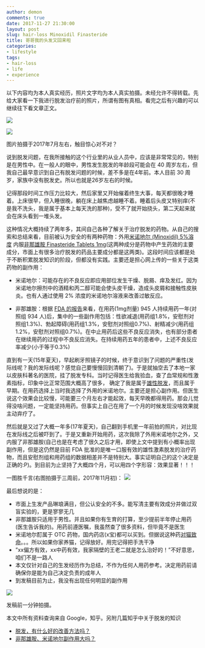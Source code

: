```yaml
---
author: demon
comments: true
date: 2017-11-27 21:30:00
layout: post
slug: hair-loss Minoxidil Finasteride
title: 哥哥我的头发又回来啦
categories:
- lifestyle
tags:
- hair-loss
- life
- experience
---
```



以下内容均为本人真实经历，照片文字均为本人真实拍摄。未经允许不得转载。先给大家看一下我进行脱发治疗前的照片，所谓有图有真相。看完之后有兴趣的可以继续往下看文章正文。

![](https://raw.githubusercontent.com/demonnico/demonnico.github.com/master/_images/CED70066-F6B4-4C5C-9743-984388BE9CE5-18389-00000A4E378424C5_tmp_A.jpg)

![](https://raw.githubusercontent.com/demonnico/demonnico.github.com/master/_images/CED70066-F6B4-4C5C-9743-984388BE9CE5-18389-00000A4E378424C5_tmp_b.jpg)

图片拍摄于2017年7月左右，触目惊心对不对？

说到脱发问题，在我所接触的这个行业里的从业人员中，应该是非常常见的，特别是在男性中。在一般人的眼中，男性发生脱发的年龄段可能会在 40 周岁左右，但我自己最早意识到自己有脱发问题的时候，差不多是在4年前。本人目前 30 周岁，家族中没有脱发史。所以也就是26岁左右的时候。

记得那段时间工作压力比较大，然后家里又开始催着终生大事，每天都很晚才睡着。上床很早，但入睡很晚，躺在床上越焦虑越睡不着。睡着后头皮又特别痒(不是我不洗头，我是属于基本上每天洗的那种)，受不了就开始挠头，第二天起来就会在床头看到一堆头发。

这种情况大概持续了两年多，其间自己各种了解关于治疗脱发的药物。从自己的搜索和总结来看，目前被认为安全的有两种药物：外用[米诺地尔 (Minoxidil) 5%溶度](https://zh.wikipedia.org/zh-hans/%E7%B1%B3%E8%AF%BA%E5%9C%B0%E5%B0%94) 内服[非那雄胺 Finasteride Tablets 1mg](https://zh.wikipedia.org/wiki/%E9%9D%9E%E9%82%A3%E6%96%AF%E7%89%B9%E8%8E%B1)(这两种成分是药物中产生药效的主要成分，市面上有很多治疗脱发的药品主要成分都是这两类)。这段时间应该都是处于不断积累脱发知识的阶段，但都没有实践。主要还是担心网上传的一些关于这类药物的副作用：

* 米诺地尔：可能存在的不良反应即应用部位发生干燥、脱屑、痒及发红。因为米诺地尔擦剂中的酒精和丙二醇可能会使头皮干燥，造成头皮屑和接触性皮肤炎。也有人通过使用 2% 浓度的米诺地尔溶液来改善过敏反应。

* 非那雄胺：根据 [FDA 的报告](https://www.accessdata.fda.gov/drugsatfda_docs/nda/2012/020788Orig1s020.pdf)来看，在用药(1mg剂量) 945 人持续用药一年(对照组 934 人)后，集中的一些副作用包括：性欲减退(用药组1.8%，安慰剂对照组1.3%)、勃起障碍(用药组1.3%，安慰剂对照组0.7%)、射精减少(用药组1.2%，安慰剂对照组0.7%)。在中止用药后这些不良反应消失，也有部分患者在继续用药的过程中不良反应消失。在持续用药五年的患者中，上述不良反应率减少(小于等于0.3%)

直到有一天(15年夏天)，早起刷牙照镜子的时候，终于意识到了问题的严重性(发际线呢？我的发际线呢？感觉自己要慢慢回到清朝了)。于是就抽空去了本地一家以皮肤科著名的医院，挂了脱发专科。当时记得医生给我验血，查了血常规和性激素指标，印象中比正常范围大概高了很多， 确定了我是属于[雄性脱发](https://www.zhihu.com/question/25747400)，而且属于早期。在用药选择上当时我选择了外用的米诺地尔。主要还是担心副作用。但医生说这个效果会比较慢，可能要三个月左右才能起效，每天早晚都得用药。那会儿觉得没啥问题，一定能坚持用药。但事实上自己在用了一个月的时候发现没啥效果就主动弃疗了。

然后就是又过了大概一年多(17年夏天)，自己翻到手机里一年前拍的照片，对比现在发际线之后被吓到了。于是又重新开始用药，这次我除了外用米诺地尔之外，又内服了非那雄胺(自己也是在考虑了很久之后才用，即使上文中提到有小概率出现副作用，但是这仍然是目前 FDA 批准的是唯一口服有效的雄性激素脱发的治疗药物，而且安慰剂组和用药组的数据相差并不是特别大。事实证明自己的这个决定是正确的:P)。到目前为止坚持了大概四个月，可以用四个字形容：效果显著！！！

一图胜千言(右图拍摄于三周前，2017年11月初)：
![](https://raw.githubusercontent.com/demonnico/demonnico.github.com/master/_images/CED70066-F6B4-4C5C-9743-984388BE9CE5-18389-00000A4E378424C5_tmp_compare.jpg)

最后想说的是：

* 市面上生发产品琳琅满目，但公认安全的不多。能写清主要有效成分并做过双盲实验的，更是寥寥无几
* 非那雄胺只适用于男性。并且如果你有生育的打算，至少提前半年停止用药(医生告诉我的)。用药前遵医嘱，我虽然查了很多资料，但毕竟不是医生
* 米诺地尔酊属于 OTC 药物，国内药店(x宝)都可以买到。但据说这种药[对猫致命](https://zh.wikipedia.org/wiki/%E7%B1%B3%E8%AF%BA%E5%9C%B0%E5%B0%94)。。。所以如果你家养猫，记得放好。用完记得把手洗干净
* ”xx偏方有效，xx中药有效，我家隔壁的王老二就是怎么治好的！”不好意思，咱们不是一路人
* 本文仅针对自己的生发经历作为总结，不作为任何人用药参考。决定用药前请确保你是能为自己决定负责的成年人
* 到发稿目前为止，我没有出现任何明显的副作用

![](https://raw.githubusercontent.com/demonnico/demonnico.github.com/master/_images/CED70066-F6B4-4C5C-9743-984388BE9CE5-18389-00000A4E378424C5_C.jpg)

发稿前一分钟拍摄。

本文中所有资料查询来自 Google，知乎。另附几篇知乎中关于脱发的知识

* [脱发，有什么好的改善方法吗？](https://www.zhihu.com/question/37273041)
* [非那雄胺、米诺地尔副作用大吗？](https://www.zhihu.com/question/26475577)
